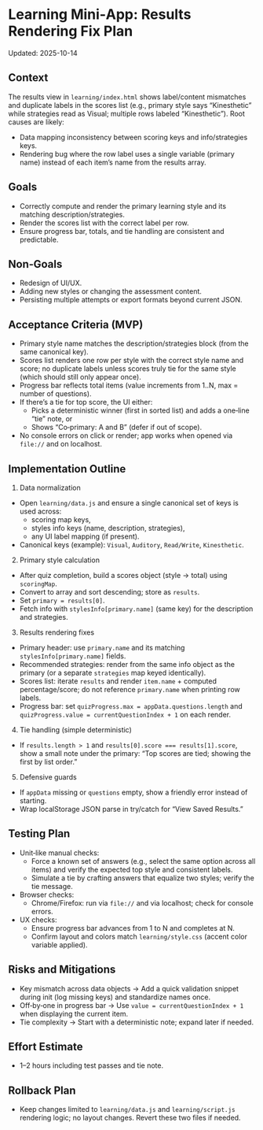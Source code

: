 # Learning Mini‑App: Results Rendering Fix Plan

Updated: 2025-10-14

## Context
The results view in `learning/index.html` shows label/content mismatches and duplicate labels in the scores list (e.g., primary style says “Kinesthetic” while strategies read as Visual; multiple rows labeled “Kinesthetic”). Root causes are likely:
- Data mapping inconsistency between scoring keys and info/strategies keys.
- Rendering bug where the row label uses a single variable (primary name) instead of each item’s name from the results array.

## Goals
- Correctly compute and render the primary learning style and its matching description/strategies.
- Render the scores list with the correct label per row.
- Ensure progress bar, totals, and tie handling are consistent and predictable.

## Non‑Goals
- Redesign of UI/UX.
- Adding new styles or changing the assessment content.
- Persisting multiple attempts or export formats beyond current JSON.

## Acceptance Criteria (MVP)
- Primary style name matches the description/strategies block (from the same canonical key).
- Scores list renders one row per style with the correct style name and score; no duplicate labels unless scores truly tie for the same style (which should still only appear once).
- Progress bar reflects total items (value increments from 1..N, max = number of questions).
- If there’s a tie for top score, the UI either:
  - Picks a deterministic winner (first in sorted list) and adds a one‑line “tie” note, or
  - Shows “Co‑primary: A and B” (defer if out of scope).
- No console errors on click or render; app works when opened via `file://` and on localhost.

## Implementation Outline
1) Data normalization
- Open `learning/data.js` and ensure a single canonical set of keys is used across:
  - scoring map keys,
  - styles info keys (name, description, strategies),
  - any UI label mapping (if present).
- Canonical keys (example): `Visual`, `Auditory`, `Read/Write`, `Kinesthetic`.

2) Primary style calculation
- After quiz completion, build a scores object (style -> total) using `scoringMap`.
- Convert to array and sort descending; store as `results`.
- Set `primary = results[0]`.
- Fetch info with `stylesInfo[primary.name]` (same key) for the description and strategies.

3) Results rendering fixes
- Primary header: use `primary.name` and its matching `stylesInfo[primary.name]` fields.
- Recommended strategies: render from the same info object as the primary (or a separate `strategies` map keyed identically).
- Scores list: iterate `results` and render `item.name` + computed percentage/score; do not reference `primary.name` when printing row labels.
- Progress bar: set `quizProgress.max = appData.questions.length` and `quizProgress.value = currentQuestionIndex + 1` on each render.

4) Tie handling (simple deterministic)
- If `results.length > 1` and `results[0].score === results[1].score`, show a small note under the primary: “Top scores are tied; showing the first by list order.”

5) Defensive guards
- If `appData` missing or `questions` empty, show a friendly error instead of starting.
- Wrap localStorage JSON parse in try/catch for “View Saved Results.”

## Testing Plan
- Unit‑like manual checks:
  - Force a known set of answers (e.g., select the same option across all items) and verify the expected top style and consistent labels.
  - Simulate a tie by crafting answers that equalize two styles; verify the tie message.
- Browser checks:
  - Chrome/Firefox: run via `file://` and via localhost; check for console errors.
- UX checks:
  - Ensure progress bar advances from 1 to N and completes at N.
  - Confirm layout and colors match `learning/style.css` (accent color variable applied).

## Risks and Mitigations
- Key mismatch across data objects → Add a quick validation snippet during init (log missing keys) and standardize names once.
- Off‑by‑one in progress bar → Use `value = currentQuestionIndex + 1` when displaying the current item.
- Tie complexity → Start with a deterministic note; expand later if needed.

## Effort Estimate
- 1–2 hours including test passes and tie note.

## Rollback Plan
- Keep changes limited to `learning/data.js` and `learning/script.js` rendering logic; no layout changes. Revert these two files if needed.
